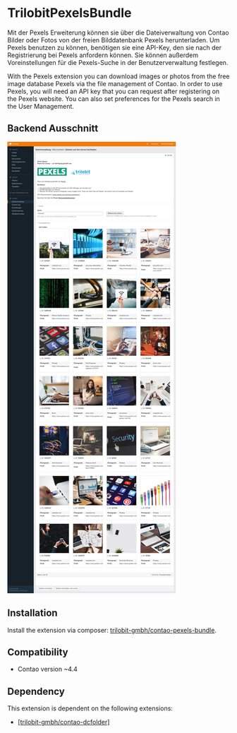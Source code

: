 TrilobitPexelsBundle
==============================================

Mit der Pexels Erweiterung können sie über die Dateiverwaltung von Contao Bilder oder Fotos von der freien Bilddatenbank Pexels herunterladen. Um Pexels benutzen zu können, benötigen sie eine API-Key, den sie nach der Registrierung bei Pexels anfordern können. Sie können außerdem Voreinstellungen für die Pexels-Suche in der Benutzerverwaltung festlegen.


With the Pexels extension you can download images or photos from the free image database Pexels via the file management of Contao. In order to use Pexels, you will need an API key that you can request after registering on the Pexels website. You can also set preferences for the Pexels search in the User Management.


Backend Ausschnitt
------------

![Backend Ausschnitt](docs/images/contao-pexels-bundle.png?raw=true "TrilobitPexelsBundle")


Installation
------------

Install the extension via composer: [trilobit-gmbh/contao-pexels-bundle](https://packagist.org/packages/trilobit-gmbh/contao-pexels-bundle).


Compatibility
-------------

- Contao version ~4.4


Dependency
----------

This extension is dependent on the following extensions:

- [[trilobit-gmbh/contao-dcfolder]](https://packagist.org/packages/trilobit-gmbh/contao-dcfolder)
